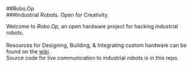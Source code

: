 ##Robo.Op<br/> ###Industrial Robots. Open for Creativity.


Welcome to _Robo.Op_, an open hardware project for hacking industrial robots.
<br/><br/>
Resources for Designing, Building, & Integrating custom hardware can be found on the [wiki](https://github.com/peopleplusrobots/robo-op/wiki).
<br/>
Source code for live communication to industrial robots is in this repo.